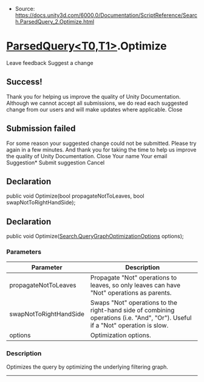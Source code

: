 * Source: https://docs.unity3d.com/6000.0/Documentation/ScriptReference/Search.ParsedQuery_2.Optimize.html

#  [ParsedQuery<T0,T1>](https://docs.unity3d.com/6000.0/Documentation/ScriptReference/Search.ParsedQuery_2.html).Optimize
Leave feedback
Suggest a change
## Success!
Thank you for helping us improve the quality of Unity Documentation. Although we cannot accept all submissions, we do read each suggested change from our users and will make updates where applicable.
Close
## Submission failed
For some reason your suggested change could not be submitted. Please <a>try again</a> in a few minutes. And thank you for taking the time to help us improve the quality of Unity Documentation.
Close
Your name Your email Suggestion* Submit suggestion
Cancel
## Declaration
public void Optimize(bool propagateNotToLeaves, bool swapNotToRightHandSide); 
## Declaration
public void Optimize([Search.QueryGraphOptimizationOptions](https://docs.unity3d.com/6000.0/Documentation/ScriptReference/Search.QueryGraphOptimizationOptions.html) options); 
### Parameters
Parameter | Description  
---|---  
propagateNotToLeaves | Propagate "Not" operations to leaves, so only leaves can have "Not" operations as parents.  
swapNotToRightHandSide | Swaps "Not" operations to the right-hand side of combining operations (i.e. "And", "Or"). Useful if a "Not" operation is slow.  
options | Optimization options.  
### Description
Optimizes the query by optimizing the underlying filtering graph.
* * *
